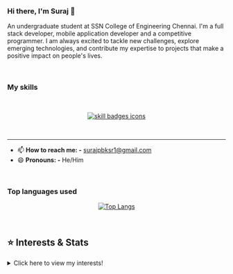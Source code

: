 ### Hi there, I'm Suraj 👋

An undergraduate student at SSN College of Engineering Chennai. I'm a full stack developer, mobile application developer and a competitive programmer. I am always excited to tackle new challenges, explore emerging technologies, and contribute my expertise to projects that make a positive impact on people's lives. 

<br>

### My skills

<br>

<p align="center">
  <a href="https://github.com/suraj-2584?tab=repositories&q=&type=&language=&sort=stargazers" target="_blank">
    <img src="https://skillicons.dev/icons?i=flutter,dart,html,css,js,react,nodejs,mongodb,cpp,python,vscode,github,bootstrap" alt="skill badges icons" />
  </a>
</p>

<br>

---

- 📫 **How to reach me: -** [surajpbksr1@gmail.com](mailto:surajpbksr1@gmail.com)
- 😄 **Pronouns: -** He/Him 

<br>

### Top languages used
<div align="center">
  
 [![Top Langs](https://github-readme-stats.vercel.app/api/top-langs/?username=suraj-2584&theme=dark&layout=donut)](https://github.com/anuraghazra/github-readme-stats)

</div>

<br>

## ⭐ Interests & Stats
<details>
  <summary>Click here to view my interests!</summary>
  <br> 
    <ul>
        <li> 🐍 <a href = "https://www.hackerrank.com/thenithinbalaji" target="_blank">Python & C++</a></li>
        <li> 📇 <a href = "https://github.com/thenithinbalaji?tab=repositories&q=&type=&language=&sort=stargazers" target="_blank">Open Source</a></li>
        <li> 🌐 <a href = "https://github.com/stars/thenithinbalaji/lists/my-web-dev-repos" target="_blank">Web Development</a></li>
        <li> 💬 <a href = "https://discordbotlist.com/users/756511707228143646" target="_blank">Chat Bots</a></li>
        <li> 💻 Competitive Programming </li>
    </ul>
</details>

